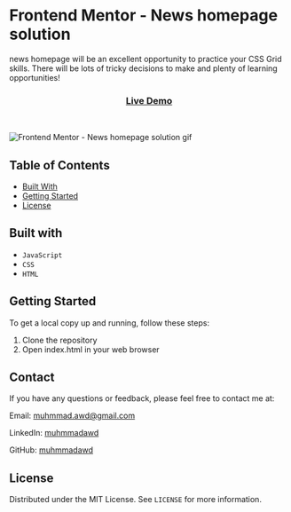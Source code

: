 # Frontend Mentor - News homepage solution

news homepage will be an excellent opportunity to practice your CSS Grid skills. There will be lots of tricky decisions to make and plenty of learning opportunities!

<div align="center">
  <h3>
    <a href="https://cool-froyo-4acb8c.netlify.app/">
      Live Demo
    </a>
  </h3>
</div>
<br>

![Frontend Mentor - News homepage solution gif](https://res.cloudinary.com/dz209s6jk/image/upload/f_auto,q_auto,w_700/Challenges/ydwlkxtdt2ocf5lfr8gf.jpg)

## Table of Contents

- [Built With](#built-with)
- [Getting Started](#getting-Started)
- [License](#license)


## Built with

- `JavaScript`
- `CSS`
- `HTML`

## Getting Started

To get a local copy up and running, follow these steps:

1. Clone the repository
2. Open index.html in your web browser

## Contact

If you have any questions or feedback, please feel free to contact me at:

Email: muhmmad.awd@gmail.com

LinkedIn: [muhmmadawd](https://www.linkedin.com/in/muhmmadawd/)

GitHub: [muhmmadawd](https://github.com/MuhmmadAwd/)

## License

Distributed under the MIT License. See `LICENSE` for more information.
